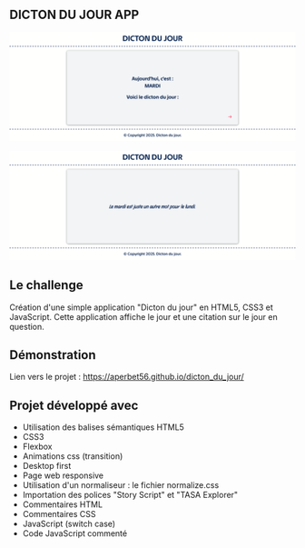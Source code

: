 ## DICTON DU JOUR APP

![Design preview for the dicton du jour projet](./img/banner-1.png)

![Design preview for the dicton du jour projet](./img/banner-2.png)

## Le challenge

Création d'une simple application "Dicton du jour" en HTML5, CSS3 et JavaScript.
Cette application affiche le jour et une citation sur le jour en question.

## Démonstration

Lien vers le projet : https://aperbet56.github.io/dicton_du_jour/

## Projet développé avec

- Utilisation des balises sémantiques HTML5
- CSS3
- Flexbox
- Animations css (transition)
- Desktop first
- Page web responsive
- Utilisation d'un normaliseur : le fichier normalize.css
- Importation des polices "Story Script" et "TASA Explorer"
- Commentaires HTML
- Commentaires CSS
- JavaScript (switch case)
- Code JavaScript commenté
